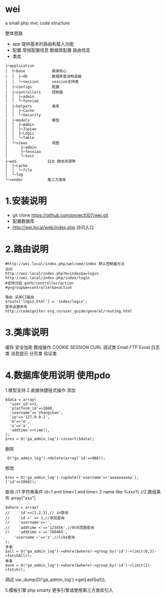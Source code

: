 # wei
a small php mvc code structure

整体思路
- app  提供基本的路由和载入功能
- 配置  常规配置信息 数据库配置 路由信息
- 类库
```
├─application
│  ├─base            框架核心
│  │  ├─db           数据库查询构造器
│  │  └─session      session支持类
│  ├─configs         配置
│  ├─controllers     控制器
│  │  ├─admin
│  │  └─fenxiao
│  ├─helpers         类库
│  │  ├─Cache
│  │  └─Security
│  ├─models          模型
│  │  ├─Admin
│  │  ├─Jipiao
│  │  ├─Logic
│  │  └─Table
│  └─views           视图
│      ├─admin
│      ├─fenxiao
│      └─test
├─web              日志 静态资源等
│  ├─cache
│  │  └─file
│  └─log
└─vendor           第三方类库
```


1.安装说明
====================================================================
- git clone https://github.com/project007/wei.git
- 配置数据库
- http://wei.local/web/index.php 访问入口

2.路由说明
================================================================================
```
#http://wei.local/index.php/welcome/index 默认控制器方法
访问
http://wei.local/index.php?m=index&a=login
http://wei.local/index.php/index/login
#支持分组 path/controller/action
#g=group&m=controller&a=action

路由 采用CI路由
$route['login.html'] = 'index/login';
更多设置参考
http://codeigniter.org.cn/user_guide/general/routing.html
```
3.类库说明
==============================================================================
缓存
安全加密
数组操作
COOKIE
SESSION
CURL
调试类
Email
FTP
Excel
日志类
消息提示
分页类
验证类

4.数据库使用说明 使用pdo
===================================================================================
1.模型支持
2.直接快捷链式操作
 添加
 ```
$data = array(
   'user_id'=>1,
   'platform_id'=>1000,
   'username'=>'zhangshan',
   'ip'=>'127.0.0.1',
   'm'=>'m',
   'a'=>'a',
   'addtime'=>time(),
);
$res = D('ga_admin_log')->insert($data);

```
删除
```
 D("ga_admin_log")->delete(array('id'=>986));
```
修改
```
$res = D('ga_admin_log')->update(['username'=>'aaaaaaaaaa'],['id'=>1060]);
```
查询
//1.字符串条件 id=1 and time>1 and time< 2  name like %xxx%
//2.数组条件  array("xxx")
```
$where = array(
//    'id'=>[1,2,3],// in查询
//    'id >' => 1,//添加查询
//    'username'=>'',
//    'addtime <'=>'123456',//时间范围查询
//    'addtime >'=>'789465',
    'username ~'=>'z',//like查询
);
多条
$all = D("ga_admin_log")->where($where)->group_by('id')->limit(0,3)->fetchAll();
单条
$one = D("ga_admin_log")->where($where)->group_by('id')->limit(1)->fetch();
```

调试
var_dump(D('ga_admin_log')->getLastSql());


5.模板引擎 php smarty 更多引擎请使用第三方类库引入

